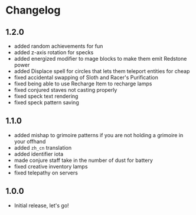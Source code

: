 # Changelog

## 1.2.0
- added random achievements for fun
- added z-axis rotation for specks
- added energized modifier to mage blocks to make them emit Redstone power
- added Displace spell for circles that lets them teleport entities for cheap
- fixed accidental swapping of Sloth and Racer's Purification
- fixed being able to use Recharge Item to recharge lamps
- fixed conjured staves not casting properly
- fixed speck text rendering
- fixed speck pattern saving

## 1.1.0
- added mishap to grimoire patterns if you are not holding a grimoire in your offhand
- added `zh_cn` translation
- added identifier iota
- made conjure staff take in the number of dust for battery
- fixed creative inventory lamps
- fixed telepathy on servers

## 1.0.0
- Initial release, let's go!